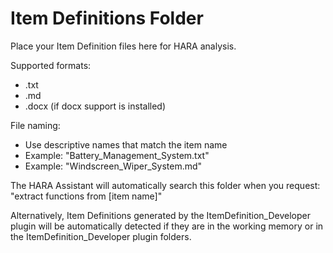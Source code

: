# Item Definitions Folder

Place your Item Definition files here for HARA analysis.

Supported formats:
- .txt
- .md
- .docx (if docx support is installed)

File naming:
- Use descriptive names that match the item name
- Example: "Battery_Management_System.txt"
- Example: "Windscreen_Wiper_System.md"

The HARA Assistant will automatically search this folder when you request:
"extract functions from [item name]"

Alternatively, Item Definitions generated by the ItemDefinition_Developer plugin
will be automatically detected if they are in the working memory or in the
ItemDefinition_Developer plugin folders.
